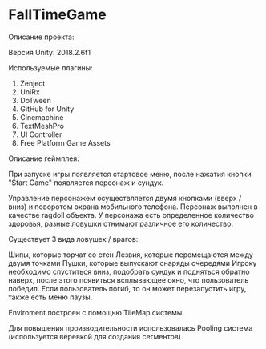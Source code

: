 # FallTimeGame

Описание проекта:

Версия Unity: 2018.2.6f1

Используемые плагины: 

 1. Zenject
 2. UniRx
 3. DoTween
 4. GitHub for Unity
 5. Cinemachine
 6. TextMeshPro
 7. UI Controller
 8. Free Platform Game Assets
 
 
Описание геймплея:

При запуске игры появляется стартовое меню, после нажатия кнопки "Start Game" появляется персонаж и сундук.

Управление персонажем осуществляется двумя кнопками (вверх / вниз) и поворотом экрана мобильного телефона. Персонаж выполнен в качестве ragdoll объекта.
У персонажа есть определенное количество здоровья, разные ловушки отнимают различное его количество. 

Существует 3 вида ловушек / врагов:

Шипы, которые торчат со стен
Лезвия, которые перемещаются между двумя точками
Пушки, которые выпускают снаряды очередями
Игроку необходимо спуститься вниз, подобрать сундук и подняться обратно наверх, после этого появиться всплывающее окно, что пользователь победил. Если пользователь погиб, то он может перезапустить игру, также есть меню паузы.

Enviroment построен с помощью TileMap системы. 

Для повышения производительности использовалась Pooling система (используется веревкой для создания сегментов)
